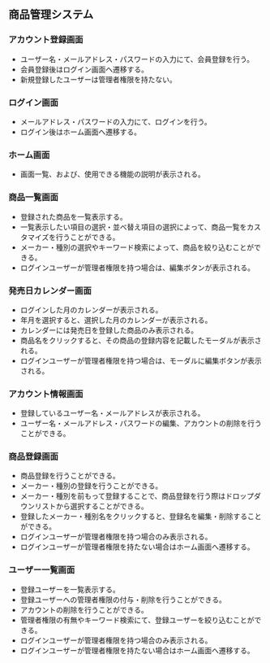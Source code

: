 ## 商品管理システム

### アカウント登録画面
* ユーザー名・メールアドレス・パスワードの入力にて、会員登録を行う。
* 会員登録後はログイン画面へ遷移する。
* 新規登録したユーザーは管理者権限を持たない。

### ログイン画面
* メールアドレス・パスワードの入力にて、ログインを行う。
* ログイン後はホーム画面へ遷移する。

### ホーム画面
* 画面一覧、および、使用できる機能の説明が表示される。

### 商品一覧画面
* 登録された商品を一覧表示する。
* 一覧表示したい項目の選択・並べ替え項目の選択によって、商品一覧をカスタマイズを行うことができる。
* メーカー・種別の選択やキーワード検索によって、商品を絞り込むことができる。
* ログインユーザーが管理者権限を持つ場合は、編集ボタンが表示される。

### 発売日カレンダー画面
* ログインした月のカレンダーが表示される。
* 年月を選択すると、選択した月のカレンダーが表示される。
* カレンダーには発売日を登録した商品のみ表示される。
* 商品名をクリックすると、その商品の登録内容を記載したモーダルが表示される。
* ログインユーザーが管理者権限を持つ場合は、モーダルに編集ボタンが表示される。

### アカウント情報画面
* 登録しているユーザー名・メールアドレスが表示される。
* ユーザー名・メールアドレス・パスワードの編集、アカウントの削除を行うことができる。

### 商品登録画面
* 商品登録を行うことができる。
* メーカー・種別の登録を行うことができる。
* メーカー・種別を前もって登録することで、商品登録を行う際はドロップダウンリストから選択することができる。
* 登録したメーカー・種別名をクリックすると、登録名を編集・削除することができる。
* ログインユーザーが管理者権限を持つ場合のみ表示される。
* ログインユーザーが管理者権限を持たない場合はホーム画面へ遷移する。

### ユーザー一覧画面
* 登録ユーザーを一覧表示する。
* 登録ユーザーへの管理者権限の付与・削除を行うことができる。
* アカウントの削除を行うことができる。
* 管理者権限の有無やキーワード検索にて、登録ユーザーを絞り込むことができる。
* ログインユーザーが管理者権限を持つ場合のみ表示される。
* ログインユーザーが管理者権限を持たない場合はホーム画面へ遷移する。
